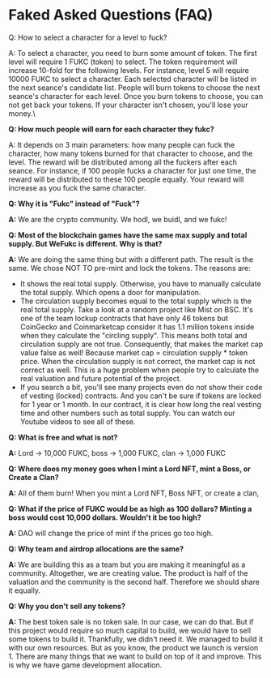 # Faked Asked Questions (FAQ)

Q: How to select a character for a level to fuck?

A: To select a character, you need to burn some amount of token. The first level will require 1 FUKC (token) to select. The token requirement will increase 10-fold for the following levels. For instance, level 5 will require 10000 FUKC to select a character. Each selected character will be listed in the next seance's candidate list. People will burn tokens to choose the next seance's character for each level. Once you burn tokens to choose, you can not get back your tokens. If your character isn't chosen, you'll lose your money.\


**Q: How much people will earn for each character they fukc?**&#x20;

A: It depends on 3 main parameters: how many people can fuck the character, how many tokens burned for that character to choose, and the level. The reward will be distributed among all the fuckers after each seance. For instance, if 100 people fucks a character for just one time, the reward will be distributed to these 100 people equally. Your reward will increase as you fuck the same character.

**Q: Why it is "Fukc" instead of "Fuck"?**

**A:** We are the crypto community. We hodl, we buidl, and we fukc!

**Q: Most of the blockchain games have the same max supply and total supply. But WeFukc is different. Why is that?**

**A:** We are doing the same thing but with a different path. The result is the same. We chose NOT TO pre-mint and lock the tokens. The reasons are:

* It shows the real total supply. Otherwise, you have to manually calculate the total supply. Which opens a door for manipulation.
* The circulation supply becomes equal to the total supply which is the real total supply. Take a look at a random project like Mist on BSC. It's one of the team lockup contracts that have only 46 tokens but CoinGecko and Coinmarketcap consider it has 1.1 million tokens inside when they calculate the "circling supply". This means both total and circulation supply are not true. Consequently, that makes the market cap value false as well! Because market cap = circulation supply \* token price. When the circulation supply is not correct, the market cap is not correct as well. This is a huge problem when people try to calculate the real valuation and future potential of the project.&#x20;
* If you search a bit, you'll see many projects even do not show their code of vesting (locked) contracts. And you can't be sure if tokens are locked for 1 year or 1 month. In our contract, it is clear how long the real vesting time and other numbers such as total supply. You can watch our Youtube videos to see all of these.

**Q: What is free and what is not?**

**A:** Lord -> 10,000 FUKC, boss -> 1,000 FUKC, clan -> 1,000 FUKC

**Q: Where does my money goes when I mint a Lord NFT, mint a Boss, or Create a Clan?**

**A:** All of them burn! When you mint a Lord NFT, Boss NFT, or create a clan,&#x20;

**Q: What if the price of FUKC would be as high as 100 dollars? Minting a boss would cost 10,000 dollars. Wouldn't it be too high?**

**A:** DAO will change the price of mint if the prices go too high.

**Q: Why team and airdrop allocations are the same?**&#x20;

**A:** We are building this as a team but you are making it meaningful as a community. Altogether, we are creating value. The product is half of the valuation and the community is the second half. Therefore we should share it equally.

**Q: Why you don't sell any tokens?**&#x20;

**A:** The best token sale is no token sale. In our case, we can do that. But if this project would require so much capital to build, we would have to sell some tokens to build it. Thankfully, we didn't need it. We managed to build it with our own resources. But as you know, the product we launch is version 1. There are many things that we want to build on top of it and improve. This is why we have game development allocation.
